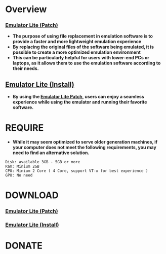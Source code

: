 # **Overview**
### **[Emulator Lite (Patch)]()**
- **The purpose of using file replacement in emulation software is to provide a faster and more lightweight emulation experience**
- **By replacing the original files of the software being emulated, it is possible to create a more optimized emulation environment**
- **This can be particularly helpful for users with lower-end PCs or laptops, as it allows them to use the emulation software according to their needs.**
## **[Emulator Lite (Install)]()**
- **By using the [Emulator Lite Patch](), users can enjoy a seamless experience while using the emulator and running their favorite software.**
# **REQUIRE**
- **While it may seem optimized to serve older generation machines, if your computer does not meet the following requirements, you may need to find an alternative solution.**
```
Disk: available 3GB - 5GB or more
Ram: Minium 2GB
CPU: Minium 2 Core ( 4 Core, support VT-x for best experience )
GPU: No need
```
# **DOWNLOAD**
### **[Emulator Lite (Patch)]()**
### **[Emulator Lite (Install)]()**
# **DONATE**
